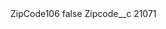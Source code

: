 <?xml version="1.0" encoding="UTF-8"?>
<CustomMetadata xmlns="http://soap.sforce.com/2006/04/metadata" xmlns:xsi="http://www.w3.org/2001/XMLSchema-instance" xmlns:xsd="http://www.w3.org/2001/XMLSchema">
    <label>ZipCode106</label>
    <protected>false</protected>
    <values>
        <field>Zipcode__c</field>
        <value xsi:type="xsd:string">21071</value>
    </values>
</CustomMetadata>
